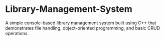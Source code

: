 # Library-Management-System
A simple console-based library management system built using C++ that demonstrates file handling, object-oriented programming, and basic CRUD operations.
